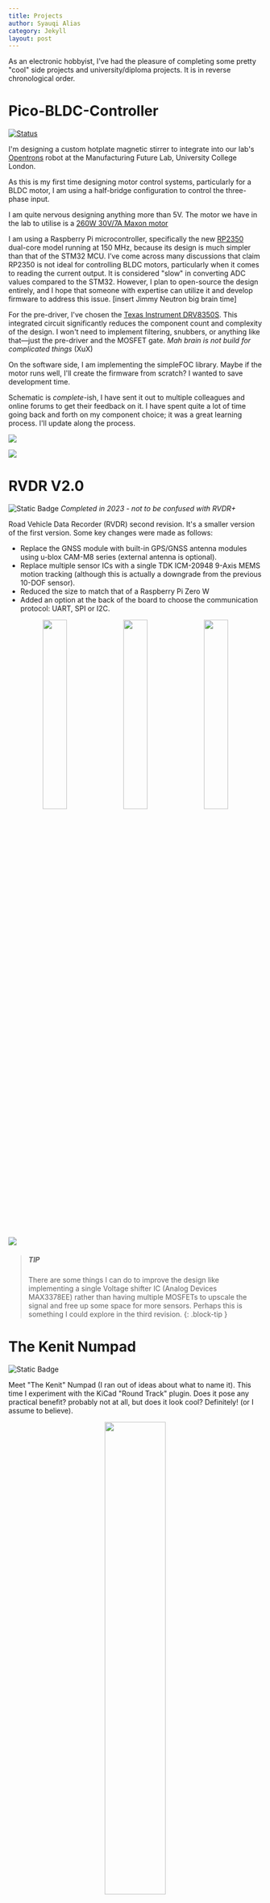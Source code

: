 ```yaml
---
title: Projects
author: Syauqi Alias
category: Jekyll
layout: post
---
```


As an electronic hobbyist, I've had the pleasure of completing some pretty "cool" side projects and university/diploma projects. It is in reverse chronological order.

# Pico-BLDC-Controller

[![Status](https://img.shields.io/badge/Status-In%20Development-blue)](https://github.com/your-username/Pi-BLDC-Controller)

I'm designing a custom hotplate magnetic stirrer to integrate into our lab's [Opentrons](https://opentrons.com/) robot at the Manufacturing Future Lab, University College London.

As this is my first time designing motor control systems, particularly for a BLDC motor, I am using a half-bridge configuration to control the three-phase input.

I am quite nervous designing anything more than 5V. The motor we have in the lab to utilise is a [260W 30V/7A Maxon motor](https://www.maxongroup.com/en-gb/search?q=500266)

I am using a Raspberry Pi microcontroller, specifically the new [RP2350](https://www.raspberrypi.com/products/rp2350/) dual-core model running at 150 MHz, because its design is much simpler than that of the STM32 MCU. I’ve come across many discussions that claim RP2350 is not ideal for controlling BLDC motors, particularly when it comes to reading the current output. It is considered "slow" in converting ADC values compared to the STM32. However, I plan to open-source the design entirely, and I hope that someone with expertise can utilize it and develop firmware to address this issue. [insert Jimmy Neutron big brain time]

For the pre-driver, I've chosen the [Texas Instrument DRV8350S](https://www.ti.com/product/DRV8353). This integrated circuit significantly reduces the component count and complexity of the design. I won't need to implement filtering, snubbers, or anything like that—just the pre-driver and the MOSFET gate. *Mah brain is not build for complicated things* (XuX)

On the software side, I am implementing the simpleFOC library. Maybe if the motor runs well, I'll create the firmware from scratch? I wanted to save development time.

Schematic is *complete*-ish, I have sent it out to multiple colleagues and online forums to get their feedback on it. I have spent quite a lot of time going back and forth on my component choice; it was a great learning process. I'll update along the process.

<p>
  <img src="https://syauqi-alias.github.io/assets/Pico-BLDC-Controller_top.png"/>
</p>
<p>
  <img src="https://syauqi-alias.github.io/assets/Pico-BLDC-Controller_bottom.png"/>
</p>

# RVDR V2.0

![Static Badge](https://img.shields.io/badge/Status-Complete-green)
*Completed in 2023 - not to be confused with RVDR+* 

Road Vehicle Data Recorder (RVDR) second revision. It's a smaller version of the first version. Some key changes were made as follows:

- Replace the GNSS module with built-in GPS/GNSS antenna modules using u-blox CAM-M8 series (external antenna is optional).
- Replace multiple sensor ICs with a single TDK ICM-20948 9-Axis MEMS motion tracking (although this is actually a downgrade from the previous 10-DOF sensor).
- Reduced the size to match that of a Raspberry Pi Zero W
- Added an option at the back of the board to choose the communication protocol: UART, SPI or I2C.

<p align="center">
  <img src="https://syauqi-alias.github.io/assets/1.png" width="31%" />
  <img src="https://syauqi-alias.github.io/assets/2.png" width="31%" />
  <img src="https://syauqi-alias.github.io/assets/3.png" width="31%" />
</p>
<p>
  <img src="https://syauqi-alias.github.io/assets/4.png"/>
</p>

> ##### TIP
>
>There are some things I can do to improve the design like implementing a 
>single Voltage shifter IC (Analog Devices MAX3378EE) rather than having 
>multiple MOSFETs to upscale the signal and free up some space for more 
>sensors. Perhaps this is something I could explore in the third revision.
{: .block-tip }

# The Kenit Numpad

![Static Badge](https://img.shields.io/badge/Status-Complete-green)

Meet "The Kenit" Numpad (I ran out of ideas about what to name it). This time I experiment with the KiCad "Round Track" plugin. Does it pose any practical benefit? probably not at all, but does it look cool? Definitely! (or I assume to believe).

<p align="center">
  <img src="https://syauqi-alias.github.io/assets/kenit/1.PNG" width="49%" />
</p>
<p>
  <img src="https://syauqi-alias.github.io/assets/kenit/3.png"/>
</p>
<p>
  <img src="https://syauqi-alias.github.io/assets/kenit/4.png"/>
</p>

# 1-تواه/‎Tuah-One

![Static Badge](https://img.shields.io/badge/Status-Complete-green)

1-تواه‎/Tuah-One! A Custom 75% Mechanical Keyboard Project (based on open source schematic)
Months of design and was put into production in April this year. and.... that's it. Chip shortage and the cost of producing such a small quantity is very... very... expensive.

I've tried to arrange the Diode Array in a manner that looks like a traditional Malay carving (ukiran tradisional Melayu). A repeated shape with slight differences but in a repeating arrangement. Yes, it doesn't look much but I tried.

<p align="center">
  <img src="https://syauqi-alias.github.io/assets/tuah/1.PNG"/>
</p>

<p align="center">
  <img src="https://syauqi-alias.github.io/assets/tuah/2.jpg" width="49%" />
  <img src="https://syauqi-alias.github.io/assets/tuah/3.jpg" width="49%" />
</p>

<p>
  <img src="https://syauqi-alias.github.io/assets/tuah/4.jpg"/>
</p>

"1-تواه‎/Tuah-one" means "lucky one", well not exactly. With a quick Google translate "tuah" is "good luck", written in Jawi (Malay writing alphabet system before the Latin alphabet came). And also paired with pixelated "art" of "Hang Tuah" (a Laksmana/Admiral in 15th century Melaka; considered by the Malays to be one of history's greatest silat masters [Wikipedia]). Hang Tuah is wearing a traditional Malay headgear called "Tengkolok" or "Tanjak", thus the triangle looks (I tried :P).

<p align="center">
  <img src="https://syauqi-alias.github.io/assets/tuah/5.PNG" width="54%" />
  <img src="https://syauqi-alias.github.io/assets/tuah/6.jpg" width="44%" />
</p>

*Update - 21/06/2025*

After 3 years from planning to design to fabricating to assembling to testing to actually posting about it, and a sprinkle of procrastination here and there. Here it is Tuah-one/1-تواه! my attempt at "Ukiran Melayu" design-ish. 

Now the keyboard successfully sits inside my office closet (10 months and counting) and never sees sunlight ever again [insert sad noise]. 

<p>
  <img src="https://syauqi-alias.github.io/assets/tuah/10.jpg"/>
</p>

<p align="center">
  <img src="https://syauqi-alias.github.io/assets/tuah/9.jpg" width="49%" />
  <img src="https://syauqi-alias.github.io/assets/tuah/8.jpg" width="49%" />
</p>

<p>
  <img src="https://syauqi-alias.github.io/assets/tuah/7.jpg"/>
</p>

> ##### TIP
>
>One last thing, I'm selling this... seriously. Any buyer or company wants to license out my 
>design I'm open to talk 😂
{: .block-tip }

# Individual Project Dissertation

![Static Badge](https://img.shields.io/badge/Status-Complete-green)

*Associate with - The University of Manchester*

Design and Application of tuneable optical filter for high-speed optical
communication systems (MATLAB). 

Design the arrangement of passive optical filters (Fibre Bragg gratings) in optical fiber for a high-speed
communication system and simulate with different wavelength bands to obtain transmission over 95%. This was an experiment on the lower band of the infrared 800nm+ and visible spectrum (400-700nm).

<p align="center">
  <img src="https://syauqi-alias.github.io/assets/degree/1.png"/>
</p>
<p align="center">
  <img src="https://syauqi-alias.github.io/assets/degree/2.png" width="49%" />
  <img src="https://syauqi-alias.github.io/assets/degree/3.png" width="49%" />
</p>

# Embedded System Project

![Static Badge](https://img.shields.io/badge/Status-Complete-green)

*Associate with - The University of Manchester*

Led software development in designing a buggy capable of autonomously following a line using reflective
optical sensors. Prioritized simpler tasks to approach the problem systematically

<p align="center">
  <img src="https://syauqi-alias.github.io/assets/embedded/1.png"/>
</p>

<p align="center">
  <img src="https://syauqi-alias.github.io/assets/embedded/2.png"/>
</p>

# RVDR V1.0

![Static Badge](https://img.shields.io/badge/Status-Complete-green)

*Associate with - German-Malaysian institute*

Led software and PCB development in producing a Blackbox device for a logistic fleet which 
consists of a Camera module, GPS (GNSS), IMU sensor and OBDII reader to send live data to 
MQTT client (Losant IoT) for graphical data characterization

<p align="center">
  <img src="https://syauqi-alias.github.io/assets/diploma/4.png"/>
</p>
<p align="center">
  <img src="https://syauqi-alias.github.io/assets/diploma/1.jpg" width="31%" />
  <img src="https://syauqi-alias.github.io/assets/diploma/2.png" width="34%" />
  <img src="https://syauqi-alias.github.io/assets/diploma/3.jpg" width="33%" />
</p>

# Java Programming - Multithreading Operation

![Static Badge](https://img.shields.io/badge/Status-Complete-green)

*Associate with - German-Malaysian institute*

Coursework: Build an Alarm Clock

Modeled an alarm clock in Java with multithreading operation for multiple program execution
for maximum utilization of the CPU.

> ##### 
>
> The code is too long and I no longer understand Java😐
{: .block-warning }
